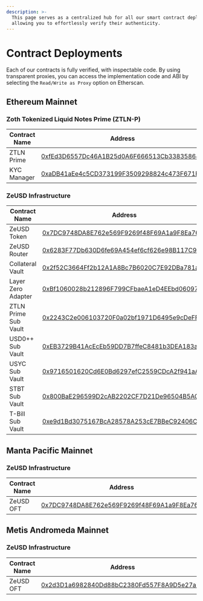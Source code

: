 ```yaml
---
description: >-
  This page serves as a centralized hub for all our smart contract deployments,
  allowing you to effortlessly verify their authenticity.
---
```


# Contract Deployments

Each of our contracts is fully verified, with inspectable code. By using transparent proxies, you can access the implementation code and ABI by selecting the  `Read/Write as Proxy` option on Etherscan.



## Ethereum Mainnet



### Zoth Tokenized Liquid Notes Prime (ZTLN-P)

<table><thead><tr><th width="249">Contract Name</th><th>Address</th></tr></thead><tbody><tr><td>ZTLN Prime</td><td><a href="https://etherscan.io/address/0xfEd3D6557Dc46A1B25d0A6F666513Cb33835864B">0xfEd3D6557Dc46A1B25d0A6F666513Cb33835864B</a></td></tr><tr><td>KYC Manager</td><td><a href="https://etherscan.io/address/0xaDB41aEe4c5CD373199F3509298824c473F671F7">0xaDB41aEe4c5CD373199F3509298824c473F671F7</a></td></tr></tbody></table>



### ZeUSD Infrastructure

<table data-full-width="false"><thead><tr><th width="251">Contract Name</th><th>Address</th></tr></thead><tbody><tr><td>ZeUSD Token</td><td><a href="https://etherscan.io/address/0x7DC9748DA8E762e569F9269f48F69A1a9F8Ea761">0x7DC9748DA8E762e569F9269f48F69A1a9F8Ea761</a></td></tr><tr><td>ZeUSD Router</td><td><a href="https://etherscan.io/address/0x6283F77Db630D6fe69A454ef6cf626e98B117C9b">0x6283F77Db630D6fe69A454ef6cf626e98B117C9b</a></td></tr><tr><td>Collateral Vault</td><td><a href="https://etherscan.io/address/0x2f52C3664Ff2b12A1A8Bc7B6020C7E92DBa781aE">0x2f52C3664Ff2b12A1A8Bc7B6020C7E92DBa781aE</a></td></tr><tr><td>Layer Zero Adapter</td><td><a href="https://etherscan.io/address/0xBf1060028b212896F799CFbaeA1eD4EEbd060978">0xBf1060028b212896F799CFbaeA1eD4EEbd060978</a></td></tr><tr><td>ZTLN Prime Sub Vault</td><td><a href="https://etherscan.io/address/0x2243C2e006103720F0a02bf1971D6495e9cDeFFF">0x2243C2e006103720F0a02bf1971D6495e9cDeFFF</a></td></tr><tr><td>USD0++ Sub Vault</td><td><a href="https://etherscan.io/address/0xEB3729B41AcEcEb59DD7B7ffeC8481b3DEA183a9">0xEB3729B41AcEcEb59DD7B7ffeC8481b3DEA183a9</a></td></tr><tr><td>USYC Sub Vault</td><td><a href="https://etherscan.io/address/0x9716501620Cd6E0Bd6297efC2559CDcA2f941aAC">0x9716501620Cd6E0Bd6297efC2559CDcA2f941aAC</a></td></tr><tr><td>STBT Sub Vault</td><td><a href="https://etherscan.io/address/0x800BaE296599D2cAB2202CF7D21De96504B5ACa8">0x800BaE296599D2cAB2202CF7D21De96504B5ACa8</a></td></tr><tr><td>T-Bill Sub Vault</td><td><a href="https://etherscan.io/address/0xe9d1Bd3075167BcA28578A253cE7BBeC92406C35">0xe9d1Bd3075167BcA28578A253cE7BBeC92406C35</a></td></tr></tbody></table>



## Manta Pacific Mainnet



### ZeUSD Infrastructure

<table><thead><tr><th width="261">Contract Name</th><th>Address</th></tr></thead><tbody><tr><td>ZeUSD OFT</td><td><a href="https://pacific-explorer.manta.network/address/0x7DC9748DA8E762e569F9269f48F69A1a9F8Ea761">0x7DC9748DA8E762e569F9269f48F69A1a9F8Ea761</a></td></tr></tbody></table>



## Metis Andromeda Mainnet



### ZeUSD Infrastructure

<table><thead><tr><th width="261">Contract Name</th><th>Address</th></tr></thead><tbody><tr><td>ZeUSD OFT</td><td><a href="https://explorer.metis.io/token/0x2d3D1a6982840Dd88bC2380Fd557F8A9D5e27a77">0x2d3D1a6982840Dd88bC2380Fd557F8A9D5e27a77</a></td></tr></tbody></table>



